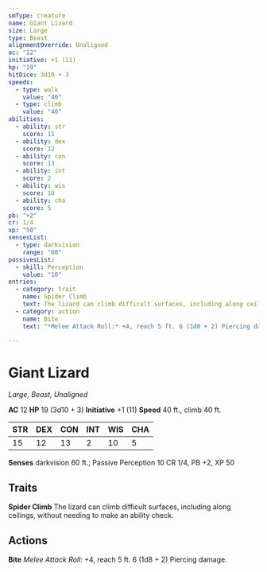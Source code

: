 ```yaml
---
smType: creature
name: Giant Lizard
size: Large
type: Beast
alignmentOverride: Unaligned
ac: "12"
initiative: +1 (11)
hp: "19"
hitDice: 3d10 + 3
speeds:
  - type: walk
    value: "40"
  - type: climb
    value: "40"
abilities:
  - ability: str
    score: 15
  - ability: dex
    score: 12
  - ability: con
    score: 13
  - ability: int
    score: 2
  - ability: wis
    score: 10
  - ability: cha
    score: 5
pb: "+2"
cr: 1/4
xp: "50"
sensesList:
  - type: darkvision
    range: "60"
passivesList:
  - skill: Perception
    value: "10"
entries:
  - category: trait
    name: Spider Climb
    text: The lizard can climb difficult surfaces, including along ceilings, without needing to make an ability check.
  - category: action
    name: Bite
    text: "*Melee Attack Roll:* +4, reach 5 ft. 6 (1d8 + 2) Piercing damage."

---
```


# Giant Lizard
*Large, Beast, Unaligned*

**AC** 12
**HP** 19 (3d10 + 3)
**Initiative** +1 (11)
**Speed** 40 ft., climb 40 ft.

| STR | DEX | CON | INT | WIS | CHA |
| --- | --- | --- | --- | --- | --- |
| 15 | 12 | 13 | 2 | 10 | 5 |

**Senses** darkvision 60 ft.; Passive Perception 10
CR 1/4, PB +2, XP 50

## Traits

**Spider Climb**
The lizard can climb difficult surfaces, including along ceilings, without needing to make an ability check.

## Actions

**Bite**
*Melee Attack Roll:* +4, reach 5 ft. 6 (1d8 + 2) Piercing damage.
